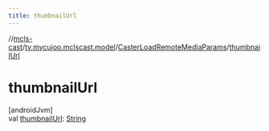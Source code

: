 ```yaml
---
title: thumbnailUrl
---
```

//[mcls-cast](../../../index.html)/[tv.mycujoo.mclscast.model](../index.html)/[CasterLoadRemoteMediaParams](index.html)/[thumbnailUrl](thumbnail-url.html)



# thumbnailUrl



[androidJvm]\
val [thumbnailUrl](thumbnail-url.html): [String](https://kotlinlang.org/api/latest/jvm/stdlib/kotlin/-string/index.html)




